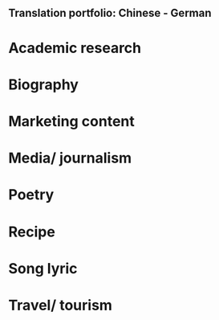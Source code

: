 ## Translation portfolio: Chinese - German

# Academic research

# Biography

# Marketing content

# Media/ journalism

# Poetry

# Recipe

# Song lyric

# Travel/ tourism
